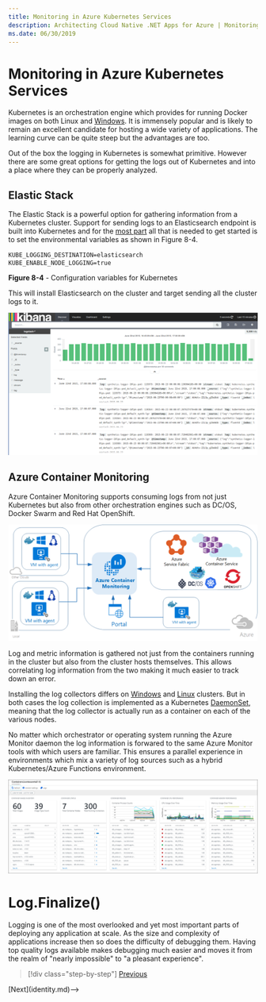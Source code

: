 ```yaml
---
title: Monitoring in Azure Kubernetes Services
description: Architecting Cloud Native .NET Apps for Azure | Monitoring in Azure Kubernetes Services
ms.date: 06/30/2019
---
```

# Monitoring in Azure Kubernetes Services

Kubernetes is an orchestration engine which provides for running Docker images on both Linux and [Windows](https://kubernetes.io/docs/setup/windows/). It is immensely popular and is likely to remain an excellent candidate for hosting a wide variety of applications. The learning curve can be quite steep but the advantages are too. 

Out of the box the logging in Kubernetes is somewhat primitive. However there are some great options for getting the logs out of Kubernetes and into a place where they can be properly analyzed. 

## Elastic Stack

The Elastic Stack is a powerful option for gathering information from a Kubernetes cluster. Support for sending logs to an Elasticsearch endpoint is built into Kubernetes and for the [most part](https://kubernetes.io/docs/tasks/debug-application-cluster/logging-elasticsearch-kibana/) all that is needed to get started is to set the environmental variables as shown in Figure 8-4.

```
KUBE_LOGGING_DESTINATION=elasticsearch
KUBE_ENABLE_NODE_LOGGING=true
```
**Figure 8-4** - Configuration variables for Kubernetes

This will install Elasticsearch on the cluster and target sending all the cluster logs to it. 

![Figure 8-5 An example of a Kibana dashboard showing the results of a query against logs ingested from Kubernetes](media/kibana-dashboard.png)

## Azure Container Monitoring

Azure Container Monitoring supports consuming logs from not just Kubernetes but also from other orchestration engines such as DC/OS, Docker Swarm and Red Hat OpenShift.

![Figure 8-6 Consuming logs from various containers](media/containers-diagram.png)

Log and metric information is gathered not just from the containers running in the cluster but also from the cluster hosts themselves. This allows correlating log information from the two making it much easier to track down an error. 

Installing the log collectors differs on [Windows](https://docs.microsoft.com/azure/azure-monitor/insights/containers#configure-a-log-analytics-windows-agent-for-kubernetes) and [Linux](https://docs.microsoft.com/azure/azure-monitor/insights/containers#configure-a-log-analytics-linux-agent-for-kubernetes)
 clusters. But in both cases the log collection is implemented as a Kubernetes [DaemonSet](https://kubernetes.io/docs/concepts/workloads/controllers/daemonset/), meaning that the log collector is actually run as a container on each of the various nodes. 

No matter which orchestrator or operating system running the Azure Monitor daemon the log information is forwared to the same Azure Monitor tools with which users are familiar. This ensures a parallel experience in environments which mix a variety of log sources such as a hybrid Kubernetes/Azure Functions environment. 

![Figure 8-7 A sample dashboard showing logging and metric information from a number of running containers.](media/containers-dashboard.png)

# Log.Finalize()

Logging is one of the most overlooked and yet most important parts of deploying any application at scale. As the size and complexity of applications increase then so does the difficulty of debugging them. Having top quality logs available makes debugging much easier and moves it from the realm of "nearly impossible" to "a pleasant experience".

>[!div class="step-by-step"]
>[Previous](azure-monitor.md)
<!-->[Next](identity.md)-->

